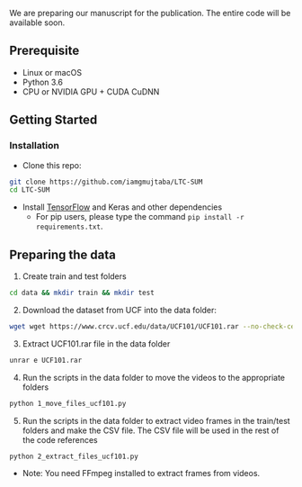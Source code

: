 We are preparing our manuscript for the publication. The entire code will be available soon.

## Prerequisite
- Linux or macOS
- Python 3.6
- CPU or NVIDIA GPU + CUDA CuDNN

## Getting Started
### Installation
- Clone this repo:
```bash
git clone https://github.com/iamgmujtaba/LTC-SUM
cd LTC-SUM
```
- Install [TensorFlow](https://www.tensorflow.org/) and Keras and other dependencies
  - For pip users, please type the command `pip install -r requirements.txt`.

## Preparing the data
1. Create train and test folders
```bash
cd data && mkdir train && mkdir test
```

2. Download the dataset from UCF into the data folder:
```bash
wget wget https://www.crcv.ucf.edu/data/UCF101/UCF101.rar --no-check-certificate
```

3. Extract UCF101.rar file in the data folder
```bash
unrar e UCF101.rar
```

4.  Run the scripts in the data folder to move the videos to the appropriate folders
```bash
python 1_move_files_ucf101.py 
```

5. Run the scripts in the data folder to extract video frames in the train/test folders and make the CSV file. The CSV file will be used in the rest of the code references
```bash
python 2_extract_files_ucf101.py
```

- Note: You need FFmpeg installed to extract frames from videos. 
